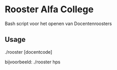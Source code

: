 # Rooster Alfa College
Bash script voor het openen van Docentenroosters

## Usage

./rooster [docentcode]


bijvoorbeeld: ./rooster hps
